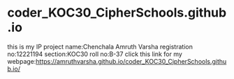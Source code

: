 # coder_KOC30_CipherSchools.github.io
this is my IP project
name:Chenchala Amruth Varsha
registration no:12221194
section:KOC30
roll no:B-37
click this link for my webpage:https://amruthvarsha.github.io/coder_KOC30_CipherSchools.github.io/
